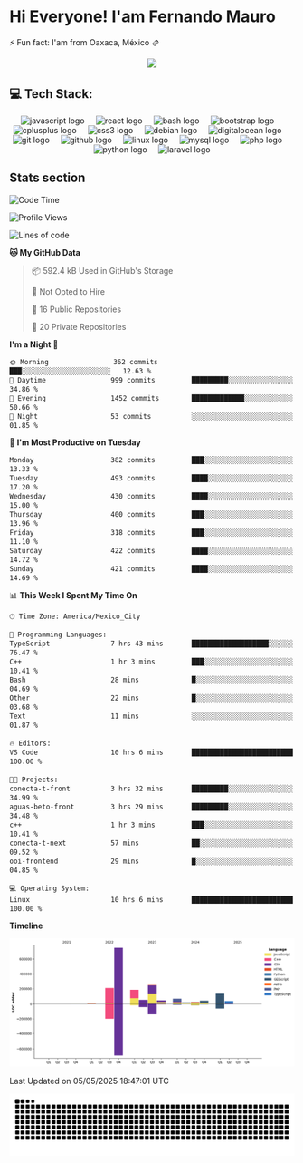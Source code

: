 <h1>Hi Everyone! I'am Fernando Mauro </h1>
<p>⚡ Fun fact: I'am from Oaxaca, México 🫔</p>

<div align="center">
  <img height="200" src="https://c.tenor.com/D9bWSaEUuwoAAAAC/tenor.gif"  />
</div>

## 💻 Tech Stack:
<div align="center">
  <img src="https://cdn.jsdelivr.net/gh/devicons/devicon/icons/javascript/javascript-original.svg" height="40" alt="javascript logo"  />
  <img width="12" />
  <img src="https://cdn.jsdelivr.net/gh/devicons/devicon/icons/react/react-original.svg" height="40" alt="react logo"  />
  <img width="12" />
  <img src="https://cdn.jsdelivr.net/gh/devicons/devicon/icons/bash/bash-original.svg" height="40" alt="bash logo"  />
  <img width="12" />
  <img src="https://cdn.jsdelivr.net/gh/devicons/devicon/icons/bootstrap/bootstrap-original.svg" height="40" alt="bootstrap logo"  />
  <img width="12" />
  <img src="https://cdn.jsdelivr.net/gh/devicons/devicon/icons/cplusplus/cplusplus-original.svg" height="40" alt="cplusplus logo"  />
  <img width="12" />
  <img src="https://cdn.jsdelivr.net/gh/devicons/devicon/icons/css3/css3-original.svg" height="40" alt="css3 logo"  />
  <img width="12" />
  <img src="https://cdn.jsdelivr.net/gh/devicons/devicon/icons/debian/debian-original.svg" height="40" alt="debian logo"  />
  <img width="12" />
  <img src="https://cdn.jsdelivr.net/gh/devicons/devicon/icons/digitalocean/digitalocean-original.svg" height="40" alt="digitalocean logo"  />
  <img width="12" />
  <img src="https://cdn.jsdelivr.net/gh/devicons/devicon/icons/git/git-original.svg" height="40" alt="git logo"  />
  <img width="12" />
  <img src="https://cdn.jsdelivr.net/gh/devicons/devicon/icons/github/github-original.svg" height="40" alt="github logo"  />
  <img width="12" />
  <img src="https://cdn.jsdelivr.net/gh/devicons/devicon/icons/linux/linux-original.svg" height="40" alt="linux logo"  />
  <img width="12" />
  <img src="https://cdn.jsdelivr.net/gh/devicons/devicon/icons/mysql/mysql-original.svg" height="40" alt="mysql logo"  />
  <img width="12" />
  <img src="https://cdn.jsdelivr.net/gh/devicons/devicon/icons/php/php-original.svg" height="40" alt="php logo"  />
  <img width="12" />
  <img src="https://cdn.jsdelivr.net/gh/devicons/devicon/icons/python/python-original.svg" height="40" alt="python logo"  />
  <img width="12" />
  <img src="https://upload.wikimedia.org/wikipedia/commons/thumb/9/9a/Laravel.svg/50px-Laravel.svg.png" height="40" alt="laravel logo"  />
</div>

## Stats section
<!--START_SECTION:waka-->
![Code Time](http://img.shields.io/badge/Code%20Time-1%2C370%20hrs%2059%20mins-blue)

![Profile Views](http://img.shields.io/badge/Profile%20Views-13-blue)

![Lines of code](https://img.shields.io/badge/From%20Hello%20World%20I%27ve%20Written-1.8%20million%20lines%20of%20code-blue)

**🐱 My GitHub Data** 

> 📦 592.4 kB Used in GitHub's Storage 
 > 
> 🚫 Not Opted to Hire
 > 
> 📜 16 Public Repositories 
 > 
> 🔑 20 Private Repositories 
 > 
**I'm a Night 🦉** 

```text
🌞 Morning                362 commits         ███░░░░░░░░░░░░░░░░░░░░░░   12.63 % 
🌆 Daytime                999 commits         █████████░░░░░░░░░░░░░░░░   34.86 % 
🌃 Evening                1452 commits        █████████████░░░░░░░░░░░░   50.66 % 
🌙 Night                  53 commits          ░░░░░░░░░░░░░░░░░░░░░░░░░   01.85 % 
```
📅 **I'm Most Productive on Tuesday** 

```text
Monday                   382 commits         ███░░░░░░░░░░░░░░░░░░░░░░   13.33 % 
Tuesday                  493 commits         ████░░░░░░░░░░░░░░░░░░░░░   17.20 % 
Wednesday                430 commits         ████░░░░░░░░░░░░░░░░░░░░░   15.00 % 
Thursday                 400 commits         ███░░░░░░░░░░░░░░░░░░░░░░   13.96 % 
Friday                   318 commits         ███░░░░░░░░░░░░░░░░░░░░░░   11.10 % 
Saturday                 422 commits         ████░░░░░░░░░░░░░░░░░░░░░   14.72 % 
Sunday                   421 commits         ████░░░░░░░░░░░░░░░░░░░░░   14.69 % 
```


📊 **This Week I Spent My Time On** 

```text
🕑︎ Time Zone: America/Mexico_City

💬 Programming Languages: 
TypeScript               7 hrs 43 mins       ███████████████████░░░░░░   76.47 % 
C++                      1 hr 3 mins         ███░░░░░░░░░░░░░░░░░░░░░░   10.41 % 
Bash                     28 mins             █░░░░░░░░░░░░░░░░░░░░░░░░   04.69 % 
Other                    22 mins             █░░░░░░░░░░░░░░░░░░░░░░░░   03.68 % 
Text                     11 mins             ░░░░░░░░░░░░░░░░░░░░░░░░░   01.87 % 

🔥 Editors: 
VS Code                  10 hrs 6 mins       █████████████████████████   100.00 % 

🐱‍💻 Projects: 
conecta-t-front          3 hrs 32 mins       █████████░░░░░░░░░░░░░░░░   34.99 % 
aguas-beto-front         3 hrs 29 mins       █████████░░░░░░░░░░░░░░░░   34.48 % 
c++                      1 hr 3 mins         ███░░░░░░░░░░░░░░░░░░░░░░   10.41 % 
conecta-t-next           57 mins             ██░░░░░░░░░░░░░░░░░░░░░░░   09.52 % 
ooi-frontend             29 mins             █░░░░░░░░░░░░░░░░░░░░░░░░   04.85 % 

💻 Operating System: 
Linux                    10 hrs 6 mins       █████████████████████████   100.00 % 
```

**Timeline**

![Lines of Code chart](https://raw.githubusercontent.com/Fernando-Mauro/Fernando-Mauro/master/assets/bar_graph.png)


 Last Updated on 05/05/2025 18:47:01 UTC
<!--END_SECTION:waka-->

<img src="https://raw.githubusercontent.com/fernando-mauro/fernando-mauro/output/snake.svg" alt="Snake animation" />
